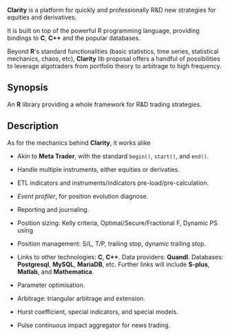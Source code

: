 __Clarity__ is a platform for quickly and professionally R&D new strategies
for equities and derivatives.

It is built on top of the powerful R programming language, providing bindings
to __C__, __C++__ and the popular databases.

Beyond __R__'s standard functionalities (basic statistics, time series,
statistical mechanics, chaos, etc), __Clarity__ lib proposal offers a
handful of possibilities to leverage algotraders from portfolio theory to
arbitrage to high frequency.

## Synopsis

An __R__ library providing a whole framework for R&D trading strategies.

## Description

As for the mechanics behind __Clarity__, it works alike

* Akin to __Meta Trader__, with the standard `begin()`, `start()`, and `end()`.

* Handle multiple instruments, either equities or derivaties.

* ETL indicators and instruments/indicators pre-load/pre-calculation.

* _Event profiler_, for position evolution diagnose.

* Reporting and journaling.

* Position sizing: Kelly criteria, Optimal/Secure/Fractional F, Dynamic PS using

* Position management: S/L, T/P, trailing stop, dynamic trailing stop.

* Links to other technologies: __C__, __C++__. 
Data providers: __Quandl__. 
Databases: __Postgresql__, __MySQL__, __MariaDB__, etc. 
Further links will include __S-plus__, __Matlab__, and __Mathematica__.

* Parameter optimisation.

* Arbitrage: triangular arbitrage and extension.

* Hurst coefficient, special indicators, and special models.

* Pulse continuous impact aggregator for news trading.
